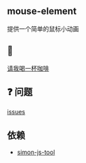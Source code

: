 ## mouse-element
提供一个简单的鼠标小动画

## :tea: 
[请我喝一杯咖啡](https://github.com/Simon-He95/sponsor)



## :question: 问题
[issues](https://github.com/Simon-He95/zsh-install/issues)

## 依赖
- [simon-js-tool](https://github.com/Simon-He95/simon-js-tool)

